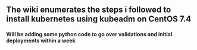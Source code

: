 ## The wiki enumerates the steps i followed to install kubernetes using kubeadm on CentOS 7.4

#### Will be adding some python code to go over validations and initial deployments within a week
